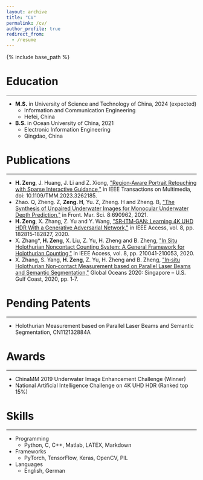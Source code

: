 ```yaml
---
layout: archive
title: "CV"
permalink: /cv/
author_profile: true
redirect_from:
  - /resume
---
```


{% include base_path %}


Education
======
---
* **M.S.** in University of Science and Technology of China, 2024 (expected)  
  * Information and Communication Engineering  
  * Hefei, China
* **B.S.** in Ocean University of China, 2021  
  * Electronic Information Engineering
  * Qingdao, China


Publications
======
---
* **H. Zeng**, J. Huang, J. Li and Z. Xiong, ["Region‑Aware Portrait Retouching with Sparse Interactive Guidance,"](https://ieeexplore.ieee.org/document/10081407/) in IEEE Transactions on Multimedia,
doi: 10.1109/TMM.2023.3262185.
* Zhao. Q, Zheng. Z, **Zeng. H**, Yu. Z, Zheng. H and Zheng. B, ["The Synthesis of Unpaired Underwater Images for Monocular Underwater Depth
Prediction,"](https://www.frontiersin.org/articles/10.3389/fmars.2021.690962/full) in Front. Mar. Sci. 8:690962, 2021.
* **H. Zeng**, X. Zhang, Z. Yu and Y. Wang, ["SR‑ITM‑GAN: Learning 4K UHD HDR With a Generative Adversarial Network,"](https://ieeexplore.ieee.org/document/9212411) in IEEE Access, vol. 8, pp.
182815‑182827, 2020.
* X. Zhang*, **H. Zeng**, X. Liu, Z. Yu, H. Zheng and B. Zheng, ["In Situ Holothurian Noncontact Counting System: A General Framework for
Holothurian Counting,"](https://ieeexplore.ieee.org/document/9261353) in IEEE Access, vol. 8, pp. 210041‑210053, 2020.
* X. Zhang, S. Yang, **H. Zeng**, Z. Yu, H. Zheng and B. Zheng, ["In‑situ Holothurian Non‑contact Measurement based on Parallel Laser Beams and
Semantic Segmentation,"](https://ieeexplore.ieee.org/document/9389008) Global Oceans 2020: Singapore – U.S. Gulf Coast, 2020, pp. 1‑7.


Pending Patents
======
---
* Holothurian Measurement based on Parallel Laser Beams and Semantic Segmentation, CN112132884A 
 

Awards
======
---
* ChinaMM 2019 Underwater Image Enhancement Challenge (Winner) 
* National Artificial Intelligence Challenge on 4K UHD HDR (Ranked top 15%)
  

Skills
======
---
* Programming
  * Python, C, C++, Matlab, LATEX, Markdown
* Frameworks 
  * PyTorch, TensorFlow, Keras, OpenCV, PIL
* Languages
  * English, German
